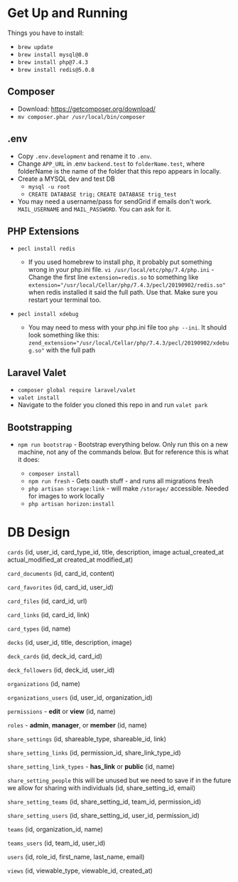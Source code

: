 # Get Up and Running
Things you have to install:
* `brew update`
* `brew install mysql@8.0`
* `brew install php@7.4.3`
* `brew install redis@5.0.8`

## Composer
* Download: https://getcomposer.org/download/ 
* `mv composer.phar /usr/local/bin/composer`

## .env
* Copy `.env.development` and rename it to `.env`.
* Change `APP_URL` in .env `backend.test` to `folderName.test`, where folderName is the name of the folder that this repo appears in locally.
* Create a MYSQL dev and test DB
  * `mysql -u root`
  * `CREATE DATABASE trig;` `CREATE DATABASE trig_test`
* You may need a username/pass for sendGrid if emails don't work. `MAIL_USERNAME` and `MAIL_PASSWORD`. You can ask for it.

## PHP Extensions
* `pecl install redis` 
  * If you used homebrew to install php, it probably put something wrong in your php.ini file. 
`vi /usr/local/etc/php/7.4/php.ini` - Change the first line `extension=redis.so` to something
like `extension="/usr/local/Cellar/php/7.4.3/pecl/20190902/redis.so"` when redis installed it said
the full path. Use that. Make sure you restart your terminal too.

* `pecl install xdebug`
  * You may need to mess with your php.ini file too `php --ini`. It should look something like this:
`zend_extension="/usr/local/Cellar/php/7.4.3/pecl/20190902/xdebug.so"` with the full path

## Laravel Valet
* `composer global require laravel/valet`
* `valet install`
* Navigate to the folder you cloned this repo in and run `valet park`

## Bootstrapping
* `npm run bootstrap` - Bootstrap everything below. Only run this on a new machine, not any of the 
commands below. But for reference this is what it does:

  * `composer install`
  * `npm run fresh` - Gets oauth stuff - and runs all migrations fresh
  * `php artisan storage:link` - will make `/storage/` accessible. Needed for images to work locally
  * `php artisan horizon:install` 


# DB Design
`cards`
(id, user_id, card_type_id, title, description, image actual_created_at actual_modified_at created_at modified_at)

`card_documents`
(id, card_id, content)

`card_favorites`
(id, card_id, user_id)

`card_files`
(id, card_id, url)

`card_links`
(id, card_id, link)

`card_types` 
(id, name)

`decks`
(id, user_id, title, description, image)

`deck_cards`
(id, deck_id, card_id)

`deck_followers`
(id, deck_id, user_id)

`organizations`
(id, name)

`organizations_users`
(id, user_id, organization_id)

`permissions` - **edit** or **view** 
(id, name)

`roles` - **admin**, **manager**, or **member** 
(id, name)

`share_settings`
(id, shareable_type, shareable_id, link)

`share_setting_links`
(id, permission_id, share_link_type_id)

`share_setting_link_types` - **has_link** or **public**
(id, name)

`share_setting_people` this will be unused but we need to save if in the future we allow for sharing with individuals
(id, share_setting_id, email)

`share_setting_teams`
(id, share_setting_id, team_id, permission_id)

`share_setting_users`
(id, share_setting_id, user_id, permission_id)

`teams` 
(id, organization_id, name)

`teams_users`
(id, team_id, user_id)

`users`
(id, role_id, first_name, last_name, email)

`views`
(id, viewable_type, viewable_id, created_at)
